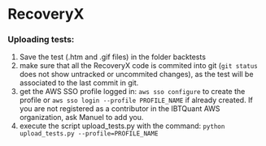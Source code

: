 # RecoveryX

### Uploading tests:
 1. Save the test (.htm and .gif files) in the folder backtests
 2. make sure that all the RecoveryX code is commited into git (`git status` does not show untracked or uncommited changes), as the test will be associated to the last commit in git.
 3. get the AWS SSO profile logged in: `aws sso configure` to create the profile or `aws sso login --profile PROFILE_NAME` if already created. If you are not registered as a contributor in the IBTQuant AWS organization, ask Manuel to add you.
 4. execute the script upload_tests.py with the command: `python upload_tests.py --profile=PROFILE_NAME`